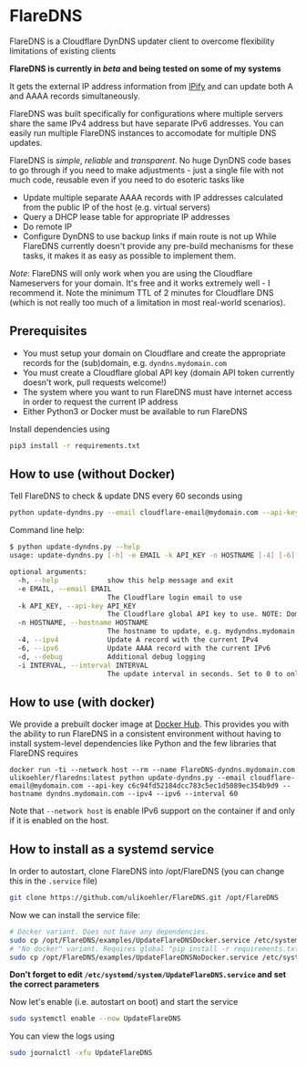 # FlareDNS

FlareDNS is a Cloudflare DynDNS updater client to overcome flexibility limitations of existing clients

**FlareDNS is currently in *beta* and being tested on some of my systems**

It gets the external IP address information from [IPify](https://www.ipify.org/) and can update both A and AAAA records simultaneously.

FlareDNS was built specifically for configurations where multiple servers share the same IPv4 address but have separate IPv6 addresses. You can easily run multiple FlareDNS instances to accomodate for multiple DNS updates.

FlareDNS is *simple*, *reliable* and *transparent*. No huge DynDNS code bases to go through if you need to make adjustments - just a single file with not much code, reusable even if you need to do esoteric tasks like
* Update multiple separate AAAA records with IP addresses calculated from the public IP of the host (e.g. virtual servers)
* Query a DHCP lease table for appropriate IP addresses
* Do remote IP
* Configure DynDNS to use backup links if main route is not up
While FlareDNS currently doesn't provide any pre-build mechanisms for these tasks, it makes it as easy as possible to implement them.

*Note*: FlareDNS will only work when you are using the Cloudflare Nameservers for your domain. It's free and it works extremely well - I recommend it. Note the minimum TTL of 2 minutes for Cloudflare DNS (which is not really too much of a limitation in most real-world scenarios).

## Prerequisites

* You must setup your domain on Cloudflare and create the appropriate records for the (sub)domain, e.g. `dyndns.mydomain.com`
* You must create a Cloudflare global API key (domain API token currently doesn't work, pull requests welcome!)
* The system where you want to run FlareDNS must have internet access in order to request the current IP address 
* Either Python3 or Docker must be available to run FlareDNS

Install dependencies using
```sh
pip3 install -r requirements.txt
```

## How to use (without Docker)

Tell FlareDNS to check & update DNS every 60 seconds using

```sh
python update-dyndns.py --email cloudflare-email@mydomain.com --api-key c6c94fd52184dcc783c5ec1d5089ec354b9d9 --hostname dyndns.mydomain.com --ipv4 --ipv6 --interval 60
```

Command line help:
```sh
$ python update-dyndns.py --help
usage: update-dyndns.py [-h] -e EMAIL -k API_KEY -n HOSTNAME [-4] [-6] [-d] [-i INTERVAL]

optional arguments:
  -h, --help            show this help message and exit
  -e EMAIL, --email EMAIL
                        The Cloudflare login email to use
  -k API_KEY, --api-key API_KEY
                        The Cloudflare global API key to use. NOTE: Domain-specific API tokens will NOT work!
  -n HOSTNAME, --hostname HOSTNAME
                        The hostname to update, e.g. mydyndns.mydomain.com
  -4, --ipv4            Update A record with the current IPv4
  -6, --ipv6            Update AAAA record with the current IPv6
  -d, --debug           Additional debug logging
  -i INTERVAL, --interval INTERVAL
                        The update interval in seconds. Set to 0 to only update once. Strictly speaking the sleep time after any update attempt
```

## How to use (with docker)

We provide a prebuilt docker image at [Docker Hub](https://hub.docker.com/repository/docker/ulikoehler/flaredns).
This provides you with the ability to run FlareDNS in a consistent environment without having to install system-level dependencies like Python and the few libraries that FlareDNS requires

```
docker run -ti --network host --rm --name FlareDNS-dyndns.mydomain.com ulikoehler/flaredns:latest python update-dyndns.py --email cloudflare-email@mydomain.com --api-key c6c94fd52184dcc783c5ec1d5089ec354b9d9 --hostname dyndns.mydomain.com --ipv4 --ipv6 --interval 60
```

Note that `--network host` is enable IPv6 support on the container if and only if it is enabled on the host.

## How to install as a systemd service

In order to autostart, clone FlareDNS into /opt/FlareDNS (you can change this in the `.service` file)
```sh
git clone https://github.com/ulikoehler/FlareDNS.git /opt/FlareDNS
```

Now we can install the service file:
```sh
# Docker variant. Does not have any dependencies.
sudo cp /opt/FlareDNS/examples/UpdateFlareDNSDocker.service /etc/systemd/system/UpdateFlareDNS.service
# "No docker" variant. Requires global "pip install -r requirements.txt"!
sudo cp /opt/FlareDNS/examples/UpdateFlareDNSNoDocker.service /etc/systemd/system/UpdateFlareDNS.service
```

**Don't forget to edit `/etc/systemd/system/UpdateFlareDNS.service` and set the correct parameters**

Now let's enable (i.e. autostart on boot) and start the service
```sh
sudo systemctl enable --now UpdateFlareDNS
```

You can view the logs using

```sh
sudo journalctl -xfu UpdateFlareDNS
```